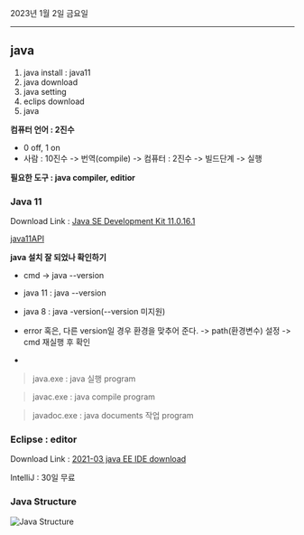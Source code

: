 2023년 1월 2일 금요일

---

## java

 1. java install : java11
 2. java download
 3. java setting
 4. eclips download
 5. java

**컴퓨터 언어 : 2진수**

   - 0 off, 1 on
   - 사람 : 10진수 -> 번역(compile) -> 컴퓨터 : 2진수 -> 빌드단계 -> 실행

__필요한 도구 : java compiler, editior__

### Java 11
Download Link : [Java SE Development Kit 11.0.16.1](https://www.oracle.com/kr/java/technologies/javase/jdk11-archive-downloads.html)

[java11API](https://docs.oracle.com/en/java/javase/11/docs/api/index.html)

__java 설치 잘 되었나 확인하기__

- cmd -> java --version

- java 11 : java --version

- java 8 : java -version(--version 미지원)
  
- error 혹은, 다른 version일 경우 환경을 맞추어 준다. -> path(환경변수) 설정 -> cmd 재실행 후 확인
- 

>java.exe : java 실행 program

>javac.exe : java compile program

>javadoc.exe : java documents 작업 program

### Eclipse : editor

Download Link : [2021-03 java EE IDE download](https://www.eclipse.org/downloads/packages/release/2021-03/r)

IntelliJ : 30일 무료

### Java Structure

![Java Structure](https://www.devkuma.com/docs/java/jvm/java_compile_jvm.png)